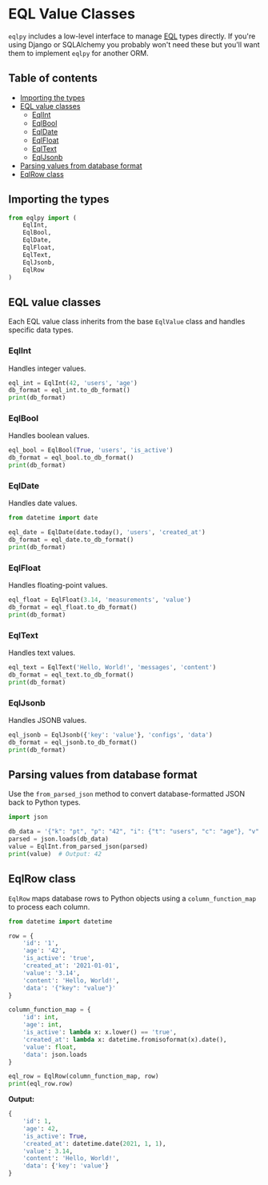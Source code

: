 # EQL Value Classes

`eqlpy` includes a low-level interface to manage [EQL](https://github.com/cipherstash/encrypt-query-language) types directly.
If you're using Django or SQLAlchemy you probably won't need these but you'll want them to implement `eqlpy` for another ORM.

## Table of contents

- [Importing the types](#importing-the-types)
- [EQL value classes](#eql-value-classes)
  - [EqlInt](#eqlint)
  - [EqlBool](#eqlbool)
  - [EqlDate](#eqldate)
  - [EqlFloat](#eqlfloat)
  - [EqlText](#eqltext)
  - [EqlJsonb](#eqljsonb)
- [Parsing values from database format](#parsing-values-from-database-format)
- [EqlRow class](#eqlrow-class)

## Importing the types

```python
from eqlpy import (
    EqlInt,
    EqlBool,
    EqlDate,
    EqlFloat,
    EqlText,
    EqlJsonb,
    EqlRow
)
```

## EQL value classes

Each EQL value class inherits from the base `EqlValue` class and handles specific data types.

### EqlInt

Handles integer values.

```python
eql_int = EqlInt(42, 'users', 'age')
db_format = eql_int.to_db_format()
print(db_format)
```

### EqlBool

Handles boolean values.

```python
eql_bool = EqlBool(True, 'users', 'is_active')
db_format = eql_bool.to_db_format()
print(db_format)
```

### EqlDate

Handles date values.

```python
from datetime import date

eql_date = EqlDate(date.today(), 'users', 'created_at')
db_format = eql_date.to_db_format()
print(db_format)
```

### EqlFloat

Handles floating-point values.

```python
eql_float = EqlFloat(3.14, 'measurements', 'value')
db_format = eql_float.to_db_format()
print(db_format)
```

### EqlText

Handles text values.

```python
eql_text = EqlText('Hello, World!', 'messages', 'content')
db_format = eql_text.to_db_format()
print(db_format)
```

### EqlJsonb

Handles JSONB values.

```python
eql_jsonb = EqlJsonb({'key': 'value'}, 'configs', 'data')
db_format = eql_jsonb.to_db_format()
print(db_format)
```

## Parsing values from database format

Use the `from_parsed_json` method to convert database-formatted JSON back to Python types.

```python
import json

db_data = '{"k": "pt", "p": "42", "i": {"t": "users", "c": "age"}, "v": 1, "q": null}'
parsed = json.loads(db_data)
value = EqlInt.from_parsed_json(parsed)
print(value)  # Output: 42
```

## EqlRow class

`EqlRow` maps database rows to Python objects using a `column_function_map` to process each column.

```python
from datetime import datetime

row = {
    'id': '1',
    'age': '42',
    'is_active': 'true',
    'created_at': '2021-01-01',
    'value': '3.14',
    'content': 'Hello, World!',
    'data': '{"key": "value"}'
}

column_function_map = {
    'id': int,
    'age': int,
    'is_active': lambda x: x.lower() == 'true',
    'created_at': lambda x: datetime.fromisoformat(x).date(),
    'value': float,
    'data': json.loads
}

eql_row = EqlRow(column_function_map, row)
print(eql_row.row)
```

**Output:**

```python
{
    'id': 1,
    'age': 42,
    'is_active': True,
    'created_at': datetime.date(2021, 1, 1),
    'value': 3.14,
    'content': 'Hello, World!',
    'data': {'key': 'value'}
}
```
